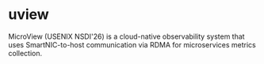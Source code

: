 # uview
MicroView (USENIX NSDI'26) is a cloud-native observability system that uses SmartNIC-to-host communication via RDMA for microservices metrics collection.
